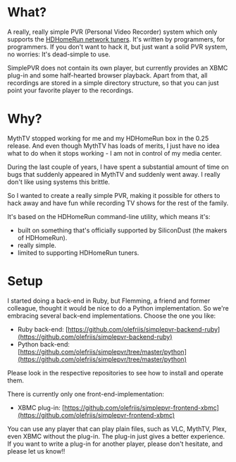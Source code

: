 What?
=====
A really, really simple PVR (Personal Video Recorder) system which only supports the
[HDHomeRun network tuners](http://www.silicondust.com/). It's written by programmers, for programmers. If
you don't want to hack it, but just want a solid PVR system, no worries: It's dead-simple to use.

SimplePVR does not contain its own player, but currently provides an XBMC plug-in and some half-hearted
browser playback. Apart from that, all recordings are stored in a simple directory structure, so that you
can just point your favorite player to the recordings.

Why?
====
MythTV stopped working for me and my HDHomeRun box in the 0.25 release. And even though MythTV has loads
of merits, I just have no idea what to do when it stops working - I am not in control of my media center.

During the last couple of years, I have spent a substantial amount of time on bugs that suddenly appeared
in MythTV and suddenly went away. I really don't like using systems this brittle.

So I wanted to create a really simple PVR, making it possible for others to hack away and have fun while
recording TV shows for the rest of the family.

It's based on the HDHomeRun command-line utility, which means it's:

* built on something that's officially supported by SiliconDust (the makers of HDHomeRun).
* really simple.
* limited to supporting HDHomeRun tuners.

Setup
=====
I started doing a back-end in Ruby, but Flemming, a friend and former colleague, thought it would be nice to
do a Python implementation. So we're embracing several back-end implementations. Choose the one you like:

* Ruby back-end: [https://github.com/olefriis/simplepvr-backend-ruby](https://github.com/olefriis/simplepvr-backend-ruby)
* Python back-end: [https://github.com/olefriis/simplepvr/tree/master/python](https://github.com/olefriis/simplepvr/tree/master/python)

Please look in the respective repositories to see how to install and operate them.

There is currently only one front-end-implementation:

* XBMC plug-in: [https://github.com/olefriis/simplepvr-frontend-xbmc](https://github.com/olefriis/simplepvr-frontend-xbmc)

You can use any player that can play plain files, such as VLC, MythTV, Plex, even XBMC without the plug-in.
The plug-in just gives a better experience. If you want to write a plug-in for another player, please don't
hesitate, and please let us know!!
